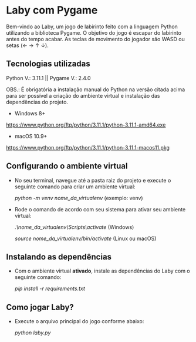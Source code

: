 # Laby com Pygame

Bem-vindo ao Laby, um jogo de labirinto feito com a linguagem Python utilizando a biblioteca Pygame. O objetivo do jogo é escapar do labirinto antes do tempo acabar. 
As teclas de movimento do jogador são WASD ou setas (← → ↑ ↓).

## Tecnologias utilizadas
Python V.: 3.11.1 || Pygame V.: 2.4.0

OBS.: É obrigatória a instalação manual do Python na versão citada acima para ser possível a criação do ambiente virtual e instalação das dependências do projeto.

- Windows 8+

https://www.python.org/ftp/python/3.11.1/python-3.11.1-amd64.exe

- macOS 10.9+

https://www.python.org/ftp/python/3.11.1/python-3.11.1-macos11.pkg

## Configurando o ambiente virtual
* No seu terminal, navegue até a pasta raiz do projeto e execute o seguinte comando para criar um ambiente virtual:

  _python -m venv nome_da_virtualenv_ (exemplo: venv)

* Rode o comando de acordo com seu sistema para ativar seu ambiente virtual:

  _.\nome_da_virtualenv\Scripts\activate_ (Windows)

  _source nome_da_virtualenv/bin/activate_ (Linux ou macOS)

## Instalando as dependências
* Com o ambiente virtual **ativado**, instale as dependências do Laby com o seguinte comando:

  _pip install -r requirements.txt_

## Como jogar Laby?
* Execute o arquivo principal do jogo conforme abaixo:

  _python laby.py_
